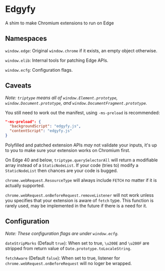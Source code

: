 # Edgyfy

A shim to make Chromium extensions to run on Edge

## Namespaces

`window.edge`: Original `window.chrome` if it exists, an empty object otherwise.

`window.elib`: Internal tools for patching Edge APIs.

`window.ecfg`: Configuration flags.

## Caveats

*Note: `triptype` means all of `window.Element.prototype`,
`window.Document.prototype`, and `window.DocumentFragment.prototype`.*

You still need to work out the manifest, using `-ms-preload` is recommended:
```JSON
"-ms-preload": {
  "backgroundScript": "edgyfy.js",
  "contentScript": "edgyfy.js"
}
```

Polyfilled and patched extension APIs *may* not validate your inputs, it's up
to you to make sure your extension works on Chromium first.

On Edge 40 and below, `triptype.querySelectorAll` will return a modifiable array
instead of a `StaticNodeList`. If your code (tries to) modify a `StaticNodeList`
then chances are your code is bugged.

`chrome.webRequest.ResourceType` will always include `FETCH` no matter if it is
actually supported.

`chrome.webRequest.onBeforeRequest.removeListener` will not work unless you
specifies that your extension is aware of `fetch` type. This function is rarely
used, may be implemented in the future if there is a need for it.

## Configuration

*Note: These configuration flags are under `window.ecfg`.*

`dateStripMarks` (Default `true`): When set to true, `\u200E` and `\u200F` are
stripped from return value of `Date.prototype.toLocaleString`.

`fetchAware` (Default `false`): When set to true, listener for
`chrome.webRequest.onBeforeRequest` will no loger be wrapped.
